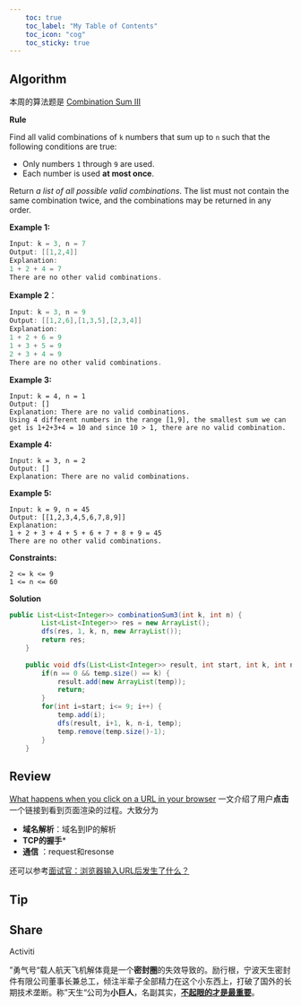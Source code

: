 ```yaml
---
    toc: true
    toc_label: "My Table of Contents"
    toc_icon: "cog"
    toc_sticky: true
---
```


## Algorithm

本周的算法题是 [Combination Sum III](https://leetcode.com/problems/combination-sum-iii/)

**Rule**

Find all valid combinations of `k` numbers that sum up to `n` such that the following conditions are true:

- Only numbers `1` through `9` are used.
- Each number is used **at most once**.

Return *a list of all possible valid combinations*. The list must not contain the same combination twice, and the combinations may be returned in any order.

**Example 1:**

```java
Input: k = 3, n = 7
Output: [[1,2,4]]
Explanation:
1 + 2 + 4 = 7
There are no other valid combinations.
```



**Example 2**：

```java
Input: k = 3, n = 9
Output: [[1,2,6],[1,3,5],[2,3,4]]
Explanation:
1 + 2 + 6 = 9
1 + 3 + 5 = 9
2 + 3 + 4 = 9
There are no other valid combinations.
```

**Example 3:**

```
Input: k = 4, n = 1
Output: []
Explanation: There are no valid combinations.
Using 4 different numbers in the range [1,9], the smallest sum we can get is 1+2+3+4 = 10 and since 10 > 1, there are no valid combination.
```

**Example 4:**

```
Input: k = 3, n = 2
Output: []
Explanation: There are no valid combinations.
```

**Example 5:**

```
Input: k = 9, n = 45
Output: [[1,2,3,4,5,6,7,8,9]]
Explanation:
1 + 2 + 3 + 4 + 5 + 6 + 7 + 8 + 9 = 45
There are no other valid combinations.
```

**Constraints:**

```
2 <= k <= 9
1 <= n <= 60
```

**Solution**

```java
public List<List<Integer>> combinationSum3(int k, int n) {
        List<List<Integer>> res = new ArrayList();
        dfs(res, 1, k, n, new ArrayList());
        return res;
    }
    
    public void dfs(List<List<Integer>> result, int start, int k, int n, List<Integer> temp) {
        if(n == 0 && temp.size() == k) {
            result.add(new ArrayList(temp));
            return; 
        }
        for(int i=start; i<= 9; i++) {
            temp.add(i);
            dfs(result, i+1, k, n-i, temp);
            temp.remove(temp.size()-1);
        }
    }

```



## Review

 [What happens when you click on a URL in your browser](https://www.freecodecamp.org/news/what-happens-when-you-hit-url-in-your-browser/) 一文介绍了用户**点击**一个链接到看到页面渲染的过程。大致分为

- **域名解析**：域名到IP的解析
- **TCP的握手***
- **通信** ：request和resonse

还可以参考[面试官：浏览器输入URL后发生了什么？](https://juejin.cn/post/6871947938701475847)


## Tip





## Share

Activiti



”勇气号“载人航天飞机解体竟是一个**密封圈**的失效导致的。励行根，宁波天生密封件有限公司董事长兼总工，倾注半辈子全部精力在这个小东西上，打破了国外的长期技术垄断。称”天生“公司为**小巨人**，名副其实，[**不起眼的才是最重要**](https://mp.weixin.qq.com/s/EH7jg3a7pQLY_QuCeR-8JQ)。





